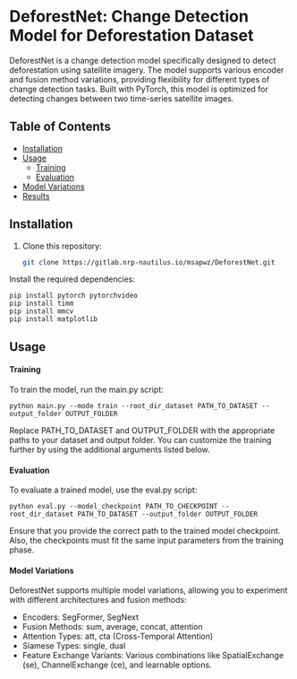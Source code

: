 # DeforestNet: Change Detection Model for Deforestation Dataset

DeforestNet is a change detection model specifically designed to detect deforestation using satellite imagery. The model supports various encoder and fusion method variations, providing flexibility for different types of change detection tasks. Built with PyTorch, this model is optimized for detecting changes between two time-series satellite images.

## Table of Contents

- [Installation](#installation)
- [Usage](#usage)
  - [Training](#training)
  - [Evaluation](#evaluation)
- [Model Variations](#model-variations)
- [Results](#results)



## Installation

1. Clone this repository:

   ```bash
   git clone https://gitlab.nrp-nautilus.io/msapwz/DeforestNet.git
   ```
Install the required dependencies:

    pip install pytorch pytorchvideo
    pip install timm
    pip install mmcv
    pip install matplotlib

## Usage
#### Training
To train the model, run the main.py script:

    python main.py --mode train --root_dir_dataset PATH_TO_DATASET --output_folder OUTPUT_FOLDER

Replace PATH_TO_DATASET and OUTPUT_FOLDER with the appropriate paths to your dataset and output folder. You can customize the training further by using the additional arguments listed below.

#### Evaluation
To evaluate a trained model, use the eval.py script:

    python eval.py --model_checkpoint PATH_TO_CHECKPOINT --root_dir_dataset PATH_TO_DATASET --output_folder OUTPUT_FOLDER

Ensure that you provide the correct path to the trained model checkpoint. Also, the checkpoints must fit the same input parameters from the training phase.

#### Model Variations
DeforestNet supports multiple model variations, allowing you to experiment with different architectures and fusion methods:

- Encoders: SegFormer, SegNext
- Fusion Methods: sum, average, concat, attention
- Attention Types: att, cta (Cross-Temporal Attention)
- Siamese Types: single, dual
- Feature Exchange Variants: Various combinations like SpatialExchange (se), ChannelExchange (ce), and learnable options.



